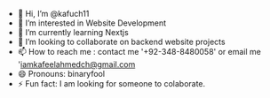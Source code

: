 - 👋 Hi, I’m @kafuch11
- 👀 I’m interested in Website Development
- 🌱 I’m currently learning Nextjs
- 💞️ I’m looking to collaborate on backend website projects
- 📫 How to reach me : contact me '+92-348-8480058' or email me 'iamkafeelahmedch@gmail.com
- 😄 Pronouns: binaryfool
- ⚡ Fun fact: I am looking for someone to colaborate.

<!---
kafuch11/kafuch11 is a ✨ special ✨ repository because its `README.md` (this file) appears on your GitHub profile.
You can click the Preview link to take a look at your changes.
--->

